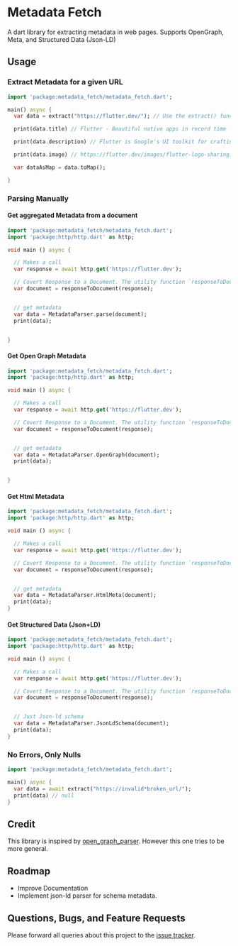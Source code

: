 # Metadata Fetch
A dart library for extracting metadata in web pages. Supports OpenGraph, Meta, and Structured Data (Json-LD)


## Usage


### Extract Metadata for a given URL

```dart
import 'package:metadata_fetch/metadata_fetch.dart';

main() async {
  var data = extract("https://flutter.dev/"); // Use the extract() function to fetch data from the url

  print(data.title) // Flutter - Beautiful native apps in record time

  print(data.description) // Flutter is Google's UI toolkit for crafting beautiful...

  print(data.image) // https://flutter.dev/images/flutter-logo-sharing.png

  var dataAsMap = data.toMap();

}
```

### Parsing Manually

#### Get aggregated Metadata from a document


```dart
import 'package:metadata_fetch/metadata_fetch.dart';
import 'package:http/http.dart' as http;

void main () async {

  // Makes a call
  var response = await http.get('https://flutter.dev');

  // Covert Response to a Document. The utility function `responseToDocument` is provided or you can use own decoder/parser.
  var document = responseToDocument(response);


  // get metadata
  var data = MetadataParser.parse(document);
  print(data);


}

```

#### Get Open Graph Metadata

```dart
import 'package:metadata_fetch/metadata_fetch.dart';
import 'package:http/http.dart' as http;

void main () async {

  // Makes a call
  var response = await http.get('https://flutter.dev');

  // Covert Response to a Document. The utility function `responseToDocument` is provided or you can use own decoder/parser.
  var document = responseToDocument(response);


  // get metadata
  var data = MetadataParser.OpenGraph(document);
  print(data);


}

```

#### Get Html Metadata
```dart
import 'package:metadata_fetch/metadata_fetch.dart';
import 'package:http/http.dart' as http;

void main () async {

  // Makes a call
  var response = await http.get('https://flutter.dev');

  // Covert Response to a Document. The utility function `responseToDocument` is provided or you can use own decoder/parser.
  var document = responseToDocument(response);


  // get metadata
  var data = MetadataParser.HtmlMeta(document);
  print(data);
}
```

#### Get Structured Data (Json+LD)
```dart
import 'package:metadata_fetch/metadata_fetch.dart';
import 'package:http/http.dart' as http;

void main () async {

  // Makes a call
  var response = await http.get('https://flutter.dev');

  // Covert Response to a Document. The utility function `responseToDocument` is provided or you can use own decoder/parser.
  var document = responseToDocument(response);


  // Just Json-ld schema
  var data = MetadataParser.JsonLdSchema(document);
  print(data);
}
```



### No Errors, Only Nulls

```dart
import 'package:metadata_fetch/metadata_fetch.dart';

main() async {
  var data = await extract("https://invalid*broken_url/");
  print(data) // null
}
```



## Credit
This library is inspired by [open_graph_parser](https://github.com/Patte1808/open_graph_parser). 
However this one tries to be more general.


## Roadmap
- Improve Documentation
- Implement json-ld parser for schema metadata.


## Questions, Bugs, and Feature Requests
Please forward all queries about this project to the [issue tracker](https://github.com/jg-l/metadata_fetch/issues).

